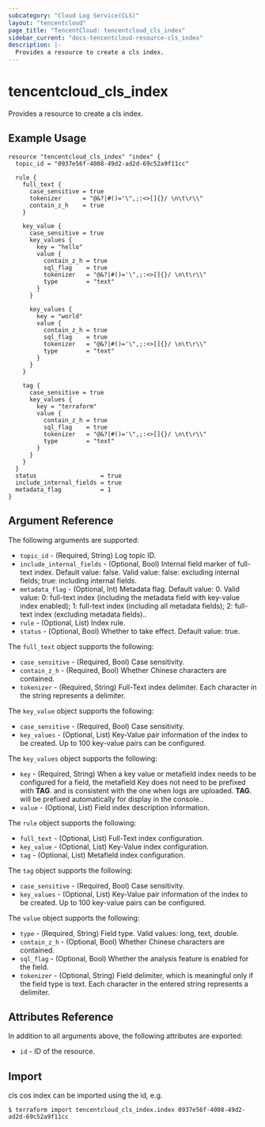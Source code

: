 ```yaml
---
subcategory: "Cloud Log Service(CLS)"
layout: "tencentcloud"
page_title: "TencentCloud: tencentcloud_cls_index"
sidebar_current: "docs-tencentcloud-resource-cls_index"
description: |-
  Provides a resource to create a cls index.
---
```


# tencentcloud_cls_index

Provides a resource to create a cls index.

## Example Usage

```hcl
resource "tencentcloud_cls_index" "index" {
  topic_id = "0937e56f-4008-49d2-ad2d-69c52a9f11cc"

  rule {
    full_text {
      case_sensitive = true
      tokenizer      = "@&?|#()='\",;:<>[]{}/ \n\t\r\\"
      contain_z_h    = true
    }

    key_value {
      case_sensitive = true
      key_values {
        key = "hello"
        value {
          contain_z_h = true
          sql_flag    = true
          tokenizer   = "@&?|#()='\",;:<>[]{}/ \n\t\r\\"
          type        = "text"
        }
      }

      key_values {
        key = "world"
        value {
          contain_z_h = true
          sql_flag    = true
          tokenizer   = "@&?|#()='\",;:<>[]{}/ \n\t\r\\"
          type        = "text"
        }
      }
    }

    tag {
      case_sensitive = true
      key_values {
        key = "terraform"
        value {
          contain_z_h = true
          sql_flag    = true
          tokenizer   = "@&?|#()='\",;:<>[]{}/ \n\t\r\\"
          type        = "text"
        }
      }
    }
  }
  status                  = true
  include_internal_fields = true
  metadata_flag           = 1
}
```

## Argument Reference

The following arguments are supported:

* `topic_id` - (Required, String) Log topic ID.
* `include_internal_fields` - (Optional, Bool) Internal field marker of full-text index. Default value: false. Valid value: false: excluding internal fields; true: including internal fields.
* `metadata_flag` - (Optional, Int) Metadata flag. Default value: 0. Valid value: 0: full-text index (including the metadata field with key-value index enabled); 1: full-text index (including all metadata fields); 2: full-text index (excluding metadata fields)..
* `rule` - (Optional, List) Index rule.
* `status` - (Optional, Bool) Whether to take effect. Default value: true.

The `full_text` object supports the following:

* `case_sensitive` - (Required, Bool) Case sensitivity.
* `contain_z_h` - (Required, Bool) Whether Chinese characters are contained.
* `tokenizer` - (Required, String) Full-Text index delimiter. Each character in the string represents a delimiter.

The `key_value` object supports the following:

* `case_sensitive` - (Required, Bool) Case sensitivity.
* `key_values` - (Optional, List) Key-Value pair information of the index to be created. Up to 100 key-value pairs can be configured.

The `key_values` object supports the following:

* `key` - (Required, String) When a key value or metafield index needs to be configured for a field, the metafield Key does not need to be prefixed with __TAG__. and is consistent with the one when logs are uploaded. __TAG__. will be prefixed automatically for display in the console..
* `value` - (Optional, List) Field index description information.

The `rule` object supports the following:

* `full_text` - (Optional, List) Full-Text index configuration.
* `key_value` - (Optional, List) Key-Value index configuration.
* `tag` - (Optional, List) Metafield index configuration.

The `tag` object supports the following:

* `case_sensitive` - (Required, Bool) Case sensitivity.
* `key_values` - (Optional, List) Key-Value pair information of the index to be created. Up to 100 key-value pairs can be configured.

The `value` object supports the following:

* `type` - (Required, String) Field type. Valid values: long, text, double.
* `contain_z_h` - (Optional, Bool) Whether Chinese characters are contained.
* `sql_flag` - (Optional, Bool) Whether the analysis feature is enabled for the field.
* `tokenizer` - (Optional, String) Field delimiter, which is meaningful only if the field type is text. Each character in the entered string represents a delimiter.

## Attributes Reference

In addition to all arguments above, the following attributes are exported:

* `id` - ID of the resource.



## Import

cls cos index can be imported using the id, e.g.

```
$ terraform import tencentcloud_cls_index.index 0937e56f-4008-49d2-ad2d-69c52a9f11cc
```

